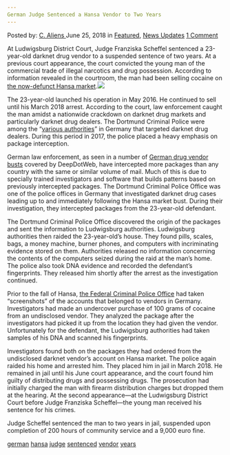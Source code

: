 ```yaml
---
German Judge Sentenced a Hansa Vendor to Two Years
---
```

<article class="post-listing post-26140 post type-post status-publish format-standard has-post-thumbnail hentry 
 tag-german tag-hansa tag-judge tag-sentenced tag-vendor tag-years">
<div class="post-inner">
<span>Posted by: <a href="https://www.deepdotweb.com/author/caliens/" title="">C. Aliens </a></span>
<span>June 25, 2018</span>
<span>in <a href="https://www.deepdotweb.com/category/deepdot-news/" rel="category tag">Featured</a>, <a href="https://www.deepdotweb.com/category/news-updates/" rel="category tag">News Updates</a></span>
<span><a href="https://www.deepdotweb.com/2018/06/25/german-judge-sentenced-a-hansa-vendor-to-two-years/#comments">1 Comment</a></span>


<p>At Ludwigsburg District Court, Judge Franziska Scheffel sentenced a 23-year-old darknet drug vendor to a suspended sentence of two years. At a previous court appearance, the court convicted the young man of the commercial trade of illegal narcotics and drug possession. According to information revealed in the courtroom, the man had been selling cocaine on <a href="https://www.deepdotweb.com/marketplace-directory/listing/hansa-market">the now-defunct Hansa market</a>.<img class="wp-image-26144 aligncenter" src="/imgs/2018/06/word-image-75.jpeg" srcset="/imgs/2018/06/word-image-75.jpeg 660w, /imgs/2018/06/word-image-75-300x150.jpeg 300w" sizes="(max-width: 660px) 100vw, 660px" /></p>
<p>The 23-year-old launched his operation in May 2016. He continued to sell until his March 2018 arrest. According to the court, law enforcement caught the man amidst a nationwide crackdown on darknet drug markets and particularly darknet drug dealers. The Dortmund Criminal Police were among the “<a href="https://www.stuttgarter-nachrichten.de/inhalt.mann-aus-korntal-muenchingen-verurteilt-bewaehrung-fuer-dealer-aus-dem-strohgaeu.e913b64b-d182-414f-91b3-56dbf8ca4393.html">various authorities</a>” in Germany that targeted darknet drug dealers. During this period in 2017, the police placed a heavy emphasis on package interception.</p>
<p>German law enforcement, as seen in a number of <a href="https://www.deepdotweb.com/tag/german/">German drug vendor busts</a> covered by DeepDotWeb, have intercepted more packages than any country with the same or similar volume of mail. Much of this is due to specially trained investigators and software that builds patterns based on previously intercepted packages. The Dortmund Criminal Police Office was one of the police offices in Germany that investigated darknet drug cases leading up to and immediately following the Hansa market bust. During their investigation, they intercepted packages from the 23-year-old defendant.</p>
<p>The Dortmund Criminal Police Office discovered the origin of the packages and sent the information to Ludwigsburg authorities. Ludwigsburg authorities then raided the 23-year-old’s house. They found pills, scales, bags, a money machine, burner phones, and computers with incriminating evidence stored on them. Authorities released no information concerning the contents of the computers seized during the raid at the man&#8217;s home. The police also took DNA evidence and recorded the defendant&#8217;s fingerprints. They released him shortly after the arrest as the investigation continued.</p>
<p>Prior to the fall of Hansa, <a href="https://www.deepdotweb.com/tag/bka/">the Federal Criminal Police Office</a> had taken “screenshots” of the accounts that belonged to vendors in Germany. Investigators had made an undercover purchase of 100 grams of cocaine from an undisclosed vendor. They analyzed the package after the investigators had picked it up from the location they had given the vendor. Unfortunately for the defendant, the Ludwigsburg authorities had taken samples of his DNA and scanned his fingerprints.</p>
<p>Investigators found both on the packages they had ordered from the undisclosed darknet vendor’s account on Hansa market. The police again raided his home and arrested him. They placed him in jail in March 2018. He remained in jail until his June court appearance, and the court found him guilty of distributing drugs and possessing drugs. The prosecution had initially charged the man with firearm distribution charges but dropped them at the hearing. At the second appearance—at the Ludwigsburg District Court before Judge Franziska Scheffel—the young man received his sentence for his crimes.</p>
<p>Judge Scheffel sentenced the man to two years in jail, suspended upon completion of 200 hours of community service and a 9,000 euro fine.</p>
</div>
<a href="https://www.deepdotweb.com/tag/german/" rel="tag">german</a> <a href="https://www.deepdotweb.com/tag/hansa/" rel="tag">hansa</a> <a href="https://www.deepdotweb.com/tag/judge/" rel="tag">judge</a> <a href="https://www.deepdotweb.com/tag/sentenced/" rel="tag">sentenced</a> <a href="https://www.deepdotweb.com/tag/vendor/" rel="tag">vendor</a> <a href="https://www.deepdotweb.com/tag/years/" rel="tag">years</a></span> <span style="display:none" class="updated">2018-06-25<a href="https://www.deepdotweb.com/author/caliens/" title="Posts by C. Aliens" rel="author">C. Aliens</a></strong></div>

